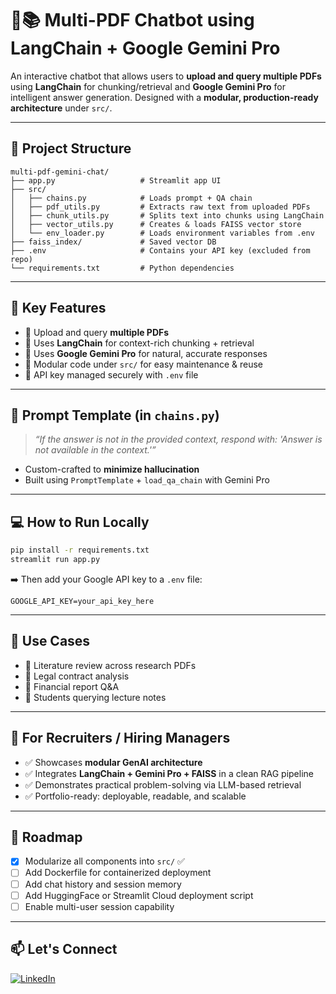 # 📄📚 Multi-PDF Chatbot using LangChain + Google Gemini Pro

An interactive chatbot that allows users to **upload and query multiple PDFs** using **LangChain** for chunking/retrieval and **Google Gemini Pro** for intelligent answer generation. Designed with a **modular, production-ready architecture** under `src/`.

---

## 📂 Project Structure

```
multi-pdf-gemini-chat/
├── app.py                   # Streamlit app UI
├── src/
│   ├── chains.py            # Loads prompt + QA chain
│   ├── pdf_utils.py         # Extracts raw text from uploaded PDFs
│   ├── chunk_utils.py       # Splits text into chunks using LangChain
│   ├── vector_utils.py      # Creates & loads FAISS vector store
│   └── env_loader.py        # Loads environment variables from .env
├── faiss_index/             # Saved vector DB
├── .env                     # Contains your API key (excluded from repo)
└── requirements.txt         # Python dependencies
```

---

## 🚀 Key Features

- 📄 Upload and query **multiple PDFs**
- 🧠 Uses **LangChain** for context-rich chunking + retrieval
- 💬 Uses **Google Gemini Pro** for natural, accurate responses
- 🔗 Modular code under `src/` for easy maintenance & reuse
- 🔐 API key managed securely with `.env` file

---

## 📌 Prompt Template (in `chains.py`)

> _“If the answer is not in the provided context, respond with: 'Answer is not available in the context.'”_

- Custom-crafted to **minimize hallucination**
- Built using `PromptTemplate` + `load_qa_chain` with Gemini Pro

---

## 💻 How to Run Locally

```bash
pip install -r requirements.txt
streamlit run app.py
```

➡️ Then add your Google API key to a `.env` file:

```env
GOOGLE_API_KEY=your_api_key_here
```

---

## 🧠 Use Cases

- 🔬 Literature review across research PDFs
- 📃 Legal contract analysis
- 💼 Financial report Q&A
- 🏫 Students querying lecture notes

---

## 🎯 For Recruiters / Hiring Managers

- ✅ Showcases **modular GenAI architecture**
- ✅ Integrates **LangChain + Gemini Pro + FAISS** in a clean RAG pipeline
- ✅ Demonstrates practical problem-solving via LLM-based retrieval
- ✅ Portfolio-ready: deployable, readable, and scalable

---

## 🔭 Roadmap

- [x] Modularize all components into `src/` ✅
- [ ] Add Dockerfile for containerized deployment
- [ ] Add chat history and session memory
- [ ] Add HuggingFace or Streamlit Cloud deployment script
- [ ] Enable multi-user session capability

---

## 📫 Let's Connect

[![LinkedIn](https://img.shields.io/badge/LinkedIn-Aparna-blue?style=flat&logo=linkedin)](https://www.linkedin.com/in/aparna-k-628005167/)
